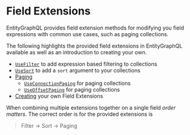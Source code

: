 # Field Extensions

EntityGraphQL provides field extension methods for modifying you field expressions with common use cases, such as paging collections.

The following highlights the provided field extensions in EntityGraphQL available as well as an introduction to creating your own.

- [`UseFilter`](./filtering) to add expression based filtering to collections
- [`UseSort`](./sorting) to add a `sort` argument to your collections
- [Paging](./paging)
  - [`UseConnectionPaging`](./paging#connection-paging-model) for paging collections
  - [`UseOffsetPaging`](./paging#offset-paging) for paging collections
- [Creating](./custom-extensions) your own Field Extensions

When combining multiple extensions together on a single field _order matters_. The correct order is for the provided extensions is

> Filter -> Sort -> Paging

